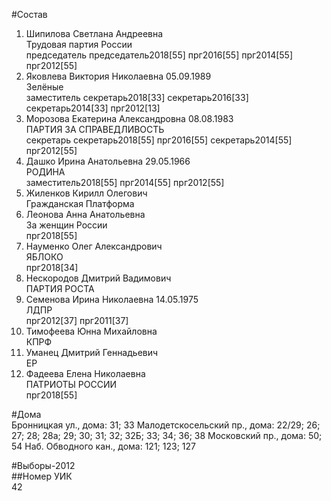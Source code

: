 #Состав  
1. Шипилова Светлана Андреевна  
    Трудовая партия России  
    председатель председатель2018[55] прг2016[55] прг2014[55] прг2012[55]  
2. Яковлева Виктория Николаевна 05.09.1989  
    Зелёные  
    заместитель секретарь2018[33] секретарь2016[33] секретарь2014[33] прг2012[13]  
3. Морозова Екатерина Александровна 08.08.1983  
    ПАРТИЯ ЗА СПРАВЕДЛИВОСТЬ  
    секретарь секретарь2018[55] прг2016[55] секретарь2014[55] прг2012[55]  
4. Дашко Ирина Анатольевна 29.05.1966  
    РОДИНА  
    заместитель2018[55] прг2014[55] прг2012[55]  
5. Жиленков Кирилл Олегович  
    Гражданская Платформа  
6. Леонова Анна Анатольевна  
    За женщин России  
    прг2018[55]  
7. Науменко Олег Александрович  
    ЯБЛОКО  
    прг2018[34]  
8. Нескородов Дмитрий Вадимович  
    ПАРТИЯ РОСТА  
9. Семенова Ирина Николаевна 14.05.1975  
    ЛДПР  
    прг2012[37] прг2011[37]  
10. Тимофеева Юнна Михайловна  
    КПРФ  
11. Уманец Дмитрий Геннадьевич  
    ЕР  
12. Фадеева Елена Николаевна  
    ПАТРИОТЫ РОССИИ  
    прг2018[55]  
  
#Дома  
Бронницкая ул., дома: 31; 33 Малодетскосельский пр., дома: 22/29; 26; 27; 28; 28а; 29; 30; 31; 32; 32Б; 33; 34; 36; 38 Московский пр., дома: 50; 54 Наб. Обводного кан., дома: 121; 123; 127  
  
#Выборы-2012  
##Номер УИК  
42  
